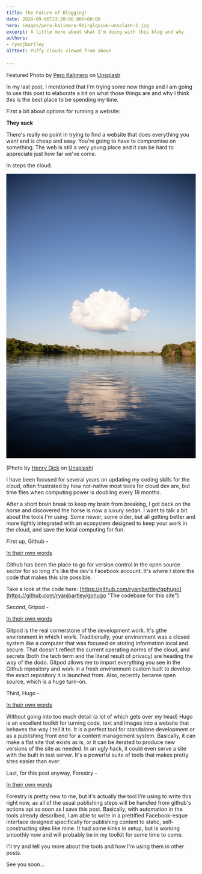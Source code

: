 ```yaml
---
title: The Future of Blogging!
date: 2020-09-06T23:20:00.000+00:00
hero: images/pero-kalimero-9bjrglqoiuk-unsplash-1.jpg
excerpt: A little more about what I'm doing with this blog and why
authors:
- ryanjbartley
alttext: Puffy clouds viewed from above

---
```

Featured Photo by [Pero Kalimero](https://unsplash.com/@pericakalimerica?utm_source=unsplash&utm_medium=referral&utm_content=creditCopyText) on [Unsplash](https://unsplash.com/s/photos/cloud?utm_source=unsplash&utm_medium=referral&utm_content=creditCopyText)

In my last post, I mentioned that I'm trying some new things and I am going to use this post to elaborate a bit on what those things are and why I think this is the best place to be spending my time.

First a bit about options for running a website:

**They suck**

There's really no point in trying to find a website that does everything you want and is cheap and easy. You're going to have to compromise on something. The web is still a very young place and it can be hard to appreciate just how far we've come.

In steps the cloud.

![](images/henry-dick-fjn7zfuvm8w-unsplash.jpg)

(Photo by [Henry Dick](https://unsplash.com/@henry_photo?utm_source=unsplash&utm_medium=referral&utm_content=creditCopyText) on [Unsplash](https://unsplash.com/s/photos/cloud?utm_source=unsplash&utm_medium=referral&utm_content=creditCopyText))

I have been focused for several years on updating my coding skills for the cloud, often frustrated by how not-native most tools for cloud dev are, but time flies when computing power is doubling every 18 months.

After a short brain break to keep my brain from breaking, I got back on the horse and discovered the horse is now a luxury sedan. I want to talk a bit about the tools I'm using. Some newer, some older, but all getting better and more tightly integrated with an ecosystem designed to keep your work in the cloud, and save the local computing for fun.

First up, Github -

[In their own words](https://github.com/about "Github About")

Github has been the place to go for version control in the open source sector for so long it's like the dev's Facebook account. It's where I store the code that makes this site possible.

Take a look at the code here: [https://github.com/ryanjbartley/gphugo](https://github.com/ryanjbartley/gphugo "The codebase for this site")

Second, Gitpod -

[In their own words](https://www.gitpod.io/about/ "Gitpod About")

Gitpod is the real cornerstone of the development work. It's gthe environment in which I work. Traditionally, your environment was a closed system like a computer that was focused on storing information local and secure. That doesn't reflect the current operating norms of the cloud, and secrets (both the tech term and the literal result of privacy) are heading the way of the dodo. Gitpod allows me to import everything you see in the Github repository and work in a fresh environment custom built to develop the exact repository it is launched from. Also, recently became open source, which is a huge turn-on.

Third, Hugo -

[In their own words](https://gohugo.io/about/ "Hugo About")

Without going into too much detail (a lot of which gets over my head) Hugo is an excellent toolkit for turning code, text and images into a website that behaves the way I tell it to. It is a perfect tool for standalone development or as a publishing front end for a content management system. Basically, it can make a flat site that exists as is, or it can be iterated to produce new versions of the site as needed. In an ugly hack, it could even serve a site with the built in test server. It's a powerful suite of tools that makes pretty sites easier than ever.

Last, for this post anyway, Forestry -

[In their own words](https://forestry.io/about/ "Forestry About")

Forestry is pretty new to me, but it's actually the tool I'm using to write this right now, as all of the usual publishing steps will be handled from github's actions api as soon as I save this post. Basically, with automation in the tools already described, I am able to write in a prettified Facebook-esque interface designed specifically for publishing content to static, self-constructing sites like mine. It had some kinks in setup, but is working smoothly now and will probably be in my toolkit for some time to come.

I'll try and tell you more about the tools and how I'm using them in other posts.

See you soon...